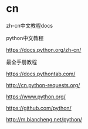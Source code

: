 # cn
zh-cn中文教程docs


python中文教程

https://docs.python.org/zh-cn/

最全手册教程

https://docs.pythontab.com/


http://cn.python-requests.org/


https://www.python.org/



https://github.com/python/


http://m.biancheng.net/python/
